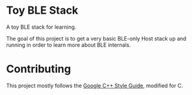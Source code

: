 # Toy BLE Stack
A toy BLE stack for learning.

The goal of this project is to get a very basic BLE-only Host stack up and running in order to learn more about BLE internals.

# Contributing

This project mostly follows the [Google C++ Style Guide](https://google.github.io/styleguide/cppguide.html), modified for C.
